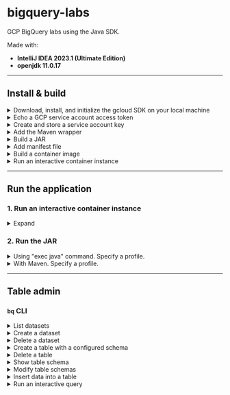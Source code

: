 # bigquery-labs

GCP BigQuery labs using the Java SDK.

Made with:
- **IntelliJ IDEA 2023.1 (Ultimate Edition)**
- **openjdk 11.0.17**


---


## Install & build

<details>
<summary>Download, install, and initialize the gcloud SDK on your local machine</summary>

Refer to the <a href="https://cloud.google.com/sdk/docs/install#other_installation_options">`gcloud` CLI documentation</a> to complete this step.

Install the `gcloud` SDK to the user's home directory (e.g., `/Users/USERNAME/google-cloud-sdk`). 

When it's finished installing, add the `gcloud` executable to your system's `$PATH` and run the command:

```shell
gcloud init
```

</details>


<details>
<summary>Echo a GCP service account access token</summary>

Run this command to assign a GCP access token to an environment variable on your system:

```shell
export GOOGLE_APPLICATION_CREDENTIALS=$(gcloud auth print-access-token --impersonate-service-account='SA_EMAIL_ADDRESS')
```

**Replace the following**:
- `SA_EMAIL_ADDRESS`: the email address of the service account to impersonate.

Example:

```shell
export GOOGLE_APPLICATION_CREDENTIALS=$(gcloud auth print-access-token --impersonate-service-account='9644524330-compute@developer.gserviceaccount.com')
```

</details>


<details>
<summary>Create and store a service account key</summary>

The `Dockerfile` of this project will map the directory:

`/Users/USERNAME/.config/gcloud`

to a volume on the container instance: 

`/root/.config/gcloud`

so that the **_service account key_** and **_application default credentials_** used locally are also available for the container instance.

Read <a href="https://cloud.google.com/iam/docs/keys-create-delete#iam-service-account-keys-create-gcloud">here</a> for more information about creating service account keys.

### macOS

Store the service account key at the location:

`/Users/USERNAME/.config/gcloud`

**Replace the following**:

- `USERNAME`: the current user's username

e.g.,

`/Users/squidmin/.config/gcloud/sa-private-key.json`

### Windows

TBD

</details>


<details>
<summary>Add the Maven wrapper</summary>

Ensure that Maven is already installed on the machine that will run the container.

In the root of this project, run the command:

```shell
mvn wrapper:wrapper
```

Read <a href="https://maven.apache.org/install.html">here</a> for more information about installing Maven.

</details>


<details>
<summary>Build a JAR</summary>

```shell
mvn clean package
```

</details>


<details>
<summary>Add manifest file</summary>

```shell
jar -cmvf \
  ./build/tmp/jar/MANIFEST.MF \
  ./build/libs/spring-rest-labs-0.0.1-SNAPSHOT.jar \
  ./build/classes/java/main/org/squidmin/spring/rest/springrestlabs/SpringRestLabsApplication.class
```

</details>


<details>
<summary>Build a container image</summary>

```shell
docker build \
  --build-arg GCP_PROJECT_ID=PROJECT_ID \
  -t bigquery-labs .
```

</details>


<details>
<summary>Run an interactive container instance</summary>

```shell
docker run \
  --rm -it \
  -e GOOGLE_APPLICATION_CREDENTIALS=$GOOGLE_APPLICATION_CREDENTIALS \
  -v $HOME/.config/gcloud:/root/.config/gcloud \
  -v $HOME/.m2:/root/.m2 \
  bigquery-labs
```

**Replace the following**:
- `PROJECT_ID`: the project ID for the target GCP project.
- `GOOGLE_APPLICATION_CREDENTIALS`: GCP access token for service account impersonation. 

Example:

```shell
docker run \
  --rm -it \
  -e GOOGLE_APPLICATION_CREDENTIALS=lofty-root-305785 \
  -v $HOME/.config/gcloud:/root/.config/gcloud \
  -v $HOME/.m2:/root/.m2 \
  bigquery-labs
```

</details>


---


## Run the application

### 1. Run an interactive container instance

<details>
<summary>Expand</summary>

```shell
docker run \
  --rm -it \
  -e GOOGLE_APPLICATION_CREDENTIALS=$GOOGLE_APPLICATION_CREDENTIALS \
  -v $HOME/.config/gcloud:/root/.config/gcloud \
  -v $HOME/.m2:/root/.m2 \
  bigquery-labs
```

</details>

### 2. Run the JAR

<details>
<summary>Using "exec java" command. Specify a profile.</summary>

```shell
exec java -jar \
  -Dspring.profiles.active=local \
  ./target/bigquery-labs-0.0.1-SNAPSHOT.jar
```

</details>


<details>
<summary>With Maven. Specify a profile.</summary>

```shell
mvn spring-boot:run \
  -Dspring-boot.run.profiles=local \
  -DGOOGLE_APPLICATION_CREDENTIALS=$DGOOGLE_APPLICATION_CREDENTIALS
```

</details>


---


## Table admin

### `bq` CLI

<details>
<summary>List datasets</summary>

```shell
bq ls --filter labels.key:value \
  --max_results integer \
  --format=prettyjson \
  --project_id project_id
```

**Replace the following**:
- `key:value`: a label key and value, if applicable.
- `integer`: an integer representing the number of datasets to list.
- `project_id`: the name of the GCP project to target.

**Examples**:

```shell
bq ls --format=pretty
```

</details>


<details>
<summary>Create a dataset</summary>

Refer to the <a href="https://cloud.google.com/bigquery/docs/datasets#create-dataset">GCP documentation for creating datasets</a>.

**Examples**:

```shell
bq --location=us mk \
  --dataset \
  --default_partition_expiration=3600 \
  --default_table_expiration=3600 \
  --description="An example." \
  --label=test_label_1:test_value_1 \
  --label=test_label_2:test_value_2 \
  --max_time_travel_hours=168 \
  --storage_billing_model=LOGICAL \
  lofty-root-378503:test_dataset_name_lofty
```

The Cloud Key Management Service (KMS) key parameter (`KMS_KEY_NAME`) can be specified.
This parameter is used to pass the name of the default Cloud Key Management Service key used to protect newly created tables in this dataset.
You cannot create a Google-encrypted table in a dataset with this parameter set.

```shell
bq --location=us mk \
  --dataset \
  --default_kms_key=KMS_KEY_NAME \
  ...
  lofty-root-378503:test_dataset_name_lofty
```

</details>


<details>
<summary>Delete a dataset</summary>

Refer to the <a href="https://cloud.google.com/bigquery/docs/managing-datasets#delete_a_dataset">GCP documentation for deleting a dataset</a>.

#### Examples:

Remove all tables in the dataset (`-r` flag):

```shell
bq rm -r -f -d lofty-root-378503:test_dataset_name_lofty
```

</details>


<details>
<summary>Create a table with a configured schema</summary>

**Create an empty table with an inline schema definition**

```shell
bq mk --table project_id:dataset.table schema
```

**Replace the following**:
- `project_id`: the name of the GCP project to target.
- `dataset`: the name of the BigQuery dataset to target.
- `table`: the name of the BigQuery table to target.
- `schema`: an inline schema definition.

Example:

```shell
bq mk --table \
  lofty-root-378503:test_dataset_name_lofty.test_table_name_lofty \
  id:STRING,fieldA:STRING,fieldB:STRING,fieldC:STRING,fieldD:STRING
```

### Specify the schema in a JSON schema file

For an example JSON schema file, refer to: `/schema/example.json`.

**Create an empty table**

```shell
bq mk --table \
  project_id:dataset.table \
  path_to_schema_file
```

Example:

```shell
bq mk --table \
  lofty-root-378503:test_dataset_name_lofty.test_table_name_lofty \
  ./schema/example.json
```

**Create a table with CSV data**

```shell
bq --location=location load \
  --source_format=format \
  project_id:dataset.table \
  path_to_data_file \
  path_to_schema_file
```

Example:

```shell
bq --location=us load \
  --source_format=CSV \
  lofty-root-378503:test_dataset_name_lofty.test_table_name_lofty \
  ./csv/example.csv \
  ./schema/example.json
```

Refer to the BigQuery documentation: <a href="https://cloud.google.com/bigquery/docs/loading-data-cloud-storage-csv#details_of_loading_csv_data">Details of loading CSV data</a>.

</details>


<details>
<summary>Delete a table</summary>

```shell
bq rm --table test_dataset_name_lofty.test_table_name_lofty
```

</details>


<details>
<summary>Show table schema</summary>

Example:

```shell
bq show \
  --schema \
  --format=prettyjson \
  lofty-root-378503:test_dataset_name_lofty.test_table_name_lofty
```

The table schema can be written to a file:

```shell
bq show \
  --schema \
  --format=prettyjson \
  lofty-root-378503:test_dataset_name_lofty.test_table_name_lofty \ > ./schema/example_show-write.json
```

</details>


<details>
<summary>Modify table schemas</summary>

```shell
bq update \
  lofty-root-378503:test_dataset_name_lofty.test_table_name_lofty \
  ./schema/example_update.json
```

Refer to the <a href="https://cloud.google.com/bigquery/docs/managing-table-schemas">GCP documentation on modifying table schemas.</a>.

</details>


<details>
<summary>Insert data into a table</summary>

**Examples**:

Insert for known values:

```shell
bq insert test_dataset_name_lofty.test_table_name_lofty ./json/example.json
```

Specify a template suffix (`--template_suffix` or `-x`):

```shell
bq insert --ignore_unknown_values \
  --template_suffix=_insert \
  test_dataset_name_lofty.test_table_name_lofty \
  ./json/example.json
```

Refer to the <a href="">`bq insert` documentation</a>.

</details>


<details>
<summary>Run an interactive query</summary>

```shell
bq query \
  --use_legacy_sql=false \
  'query_string'
```

Example:

```shell
bq query \
  --use_legacy_sql=false \
  'SELECT
    id, fieldC
  FROM
    `lofty-root-378503.test_dataset_name_lofty.test_table_name_lofty`
  LIMIT
    3;'
```

</details>
